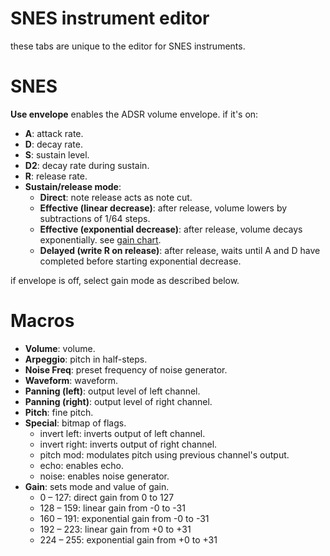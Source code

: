 # SNES instrument editor

these tabs are unique to the editor for SNES instruments.



# SNES

**Use envelope** enables the ADSR volume envelope. if it's on:

- **A**: attack rate.
- **D**: decay rate.
- **S**: sustain level.
- **D2**: decay rate during sustain.
- **R**: release rate.
- **Sustain/release mode**:
  - **Direct**: note release acts as note cut.
  - **Effective (linear decrease)**: after release, volume lowers by subtractions of 1/64 steps.
  - **Effective (exponential decrease)**: after release, volume decays exponentially. see [gain chart](../7-systems/snes.md).
  - **Delayed (write R on release)**: after release, waits until A and D have completed before starting exponential decrease.

if envelope is off, select gain mode as described below.



# Macros

- **Volume**: volume.
- **Arpeggio**: pitch in half-steps.
- **Noise Freq**: preset frequency of noise generator.
- **Waveform**: waveform.
- **Panning (left)**: output level of left channel.
- **Panning (right)**: output level of right channel.
- **Pitch**: fine pitch.
- **Special**: bitmap of flags.
  - invert left: inverts output of left channel.
  - invert right: inverts output of right channel.
  - pitch mod: modulates pitch using previous channel's output.
  - echo: enables echo.
  - noise: enables noise generator.
- **Gain**: sets mode and value of gain.
  - 0 – 127: direct gain from 0 to 127
  - 128 – 159: linear gain from -0 to -31
  - 160 – 191: exponential gain from -0 to -31
  - 192 – 223: linear gain from +0 to +31
  - 224 – 255: exponential gain from +0 to +31
